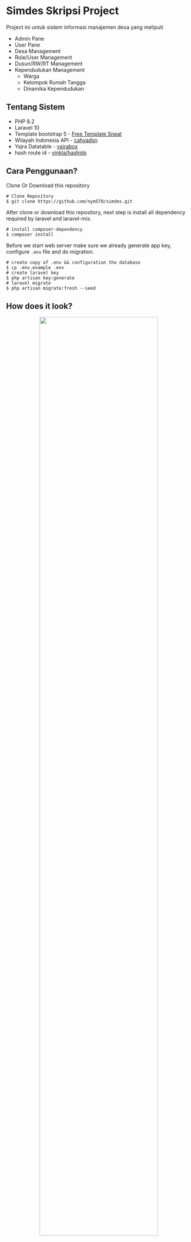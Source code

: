 # Simdes Skripsi Project

Project ini untuk sistem informasi manajemen desa yang meliputi
- Admin Pane
- User Pane
- Desa Management
- Role/User Management
- Dusun/RW/RT Management
- Kependudukan Management
    - Warga
    - Kelompok Rumah Tangga
    - Dinamika Kependudukan


## Tentang Sistem

-   PHP 8.2
-   Laravel 10
-   Template bootstrap 5 - [Free Template Sneat](https://demos.themeselection.com/sneat-bootstrap-html-admin-template-free/html/)
-   Wilayah Indonesia API - [cahyadsn](https://api.cahyadsn.com/)
-   Yajra Datatable - [yajrabox](https://yajrabox.com/docs/laravel-datatables/10.0/)
-   hash route id - [vinkla/hashids](https://github.com/vinkla/laravel-hashids)

## Cara Penggunaan?

Clone Or Download this repository

```shell
# Clone Repository
$ git clone https://github.com/nym570/simdes.git
```

After clone or download this repository, next step is install all dependency required by laravel and laravel-mix.

```shell
# install composer-dependency
$ composer install
```

Before we start web server make sure we already generate app key, configure `.env` file and do migration.

```shell
# create copy of .env && configuration the database
$ cp .env.example .env
# create laravel key
$ php artisan key:generate
# laravel migrate
$ php artisan migrate:fresh --seed
```

## How does it look?

<p align="center">
    <img src="https://telegra.ph/file/3c19fae0ff36051fde740.png" width="80%" height="auto" />
    <img src="https://telegra.ph/file/255420697bc627c4ecd95.png" width="80%" height="auto" />
    <img src="https://telegra.ph/file/f70bdaf1a2184a4c95e32.png" width="80%" height="auto" />
    <img src="https://telegra.ph/file/faadaa93f402cf174d5d5.png" width="80%" height="auto" />
</p>

190, 190, 0.5) !important;-webkit-box-shadow: 0px 3px 2px 0px rgba(190, 190, 190, 0.5) !important;" ></a>
